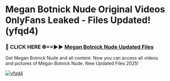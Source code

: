 # Megan Botnick Nude Original Videos 0nlyFans Leaked - Files Updated! (yfqd4)

<h3>🔴 CLICK HERE 🌐==►► <a href="https://tinyurl.com/5h6xmrr3" rel="nofollow">Megan Botnick Nude Updated Files</a></h3>

Get Megan Botnick Nude and all content. Now you can access all videos and pictures of Megan Botnick Nude. New Updated Files 2025!

[![yfqd4](https://i.imgur.com/KVD873Z.gif)](https://tinyurl.com/5h6xmrr3)
